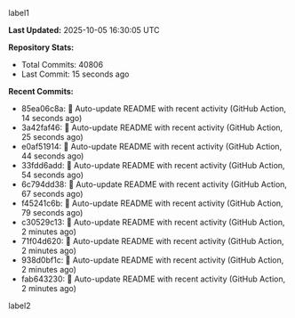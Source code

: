 
label1 
<!-- ACTIVITY_START -->
**Last Updated:** 2025-10-05 16:30:05 UTC

**Repository Stats:**
- Total Commits: 40806
- Last Commit: 15 seconds ago

**Recent Commits:**
- 85ea06c8a: 🤖 Auto-update README with recent activity (GitHub Action, 14 seconds ago)
- 3a42faf46: 🤖 Auto-update README with recent activity (GitHub Action, 25 seconds ago)
- e0af51914: 🤖 Auto-update README with recent activity (GitHub Action, 44 seconds ago)
- 33fdd6add: 🤖 Auto-update README with recent activity (GitHub Action, 54 seconds ago)
- 6c794dd38: 🤖 Auto-update README with recent activity (GitHub Action, 67 seconds ago)
- f45241c6b: 🤖 Auto-update README with recent activity (GitHub Action, 79 seconds ago)
- c30529c13: 🤖 Auto-update README with recent activity (GitHub Action, 2 minutes ago)
- 71f04d620: 🤖 Auto-update README with recent activity (GitHub Action, 2 minutes ago)
- 938d0bf1c: 🤖 Auto-update README with recent activity (GitHub Action, 2 minutes ago)
- fab643230: 🤖 Auto-update README with recent activity (GitHub Action, 2 minutes ago)
<!-- ACTIVITY_END -->

label2
